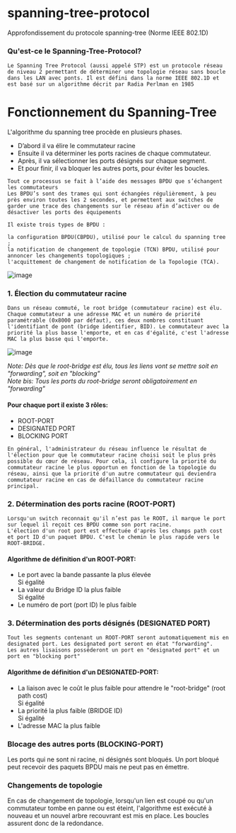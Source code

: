 # spanning-tree-protocol
Approfondissement du protocole spanning-tree (Norme IEEE 802.1D)

### Qu'est-ce le Spanning-Tree-Protocol?
```
Le Spanning Tree Protocol (aussi appelé STP) est un protocole réseau de niveau 2 permettant de déterminer une topologie réseau sans boucle dans les LAN avec ponts. Il est défini dans la norme IEEE 802.1D et est basé sur un algorithme décrit par Radia Perlman en 1985
```

# Fonctionnement du Spanning-Tree
L'algorithme du spanning tree procède en plusieurs phases.

* D’abord il va élire le commutateur racine
* Ensuite il va déterminer les ports racines de chaque commutateur.
* Après, il va sélectionner les ports désignés sur chaque segment.
* Et pour finir, il va bloquer les autres ports, pour éviter les boucles.

```
Tout ce processus se fait à l’aide des messages BPDU que s’échangent les commutateurs
Les BPDU’s sont des trames qui sont échangées régulièrement, à peu près environ toutes les 2 secondes, et permettent aux switches de garder une trace des changements sur le réseau afin d’activer ou de désactiver les ports des équipements

Il existe trois types de BPDU :

la configuration BPDU(CBPDU), utilisé pour le calcul du spanning tree ;
la notification de changement de topologie (TCN) BPDU, utilisé pour annoncer les changements topologiques ;
l'acquittement de changement de notification de la Topologie (TCA).
```


![image](https://user-images.githubusercontent.com/83721477/163803182-89b02ada-d7f2-47f6-979a-4feb68bfb33b.png)

### 1. Élection du commutateur racine
```
Dans un réseau commuté, le root bridge (commutateur racine) est élu. Chaque commutateur a une adresse MAC et un numéro de priorité paramétrable (0x8000 par défaut), ces deux nombres constituant l'identifiant de pont (bridge identifier, BID). Le commutateur avec la priorité la plus basse l'emporte, et en cas d'égalité, c'est l'adresse MAC la plus basse qui l'emporte.
```

![image](https://user-images.githubusercontent.com/83721477/163805286-382d5e6f-7214-4098-890c-bc6e9489e929.png)

*Note: Dès que le root-bridge est élu, tous les liens vont se mettre soit en "forwarding", soit en "blocking"* <br>
*Note bis: Tous les ports du root-bridge seront obligatoirement en "forwarding"* <br>

#### Pour chaque port il existe 3 rôles:
* ROOT-PORT
* DESIGNATED PORT
* BLOCKING PORT

```
En général, l'administrateur du réseau influence le résultat de l'élection pour que le commutateur racine choisi soit le plus près possible du cœur de réseau. Pour cela, il configure la priorité du commutateur racine le plus opportun en fonction de la topologie du réseau, ainsi que la priorité d'un autre commutateur qui deviendra commutateur racine en cas de défaillance du commutateur racine principal.
```

### 2. Détermination des ports racine (ROOT-PORT)
```
Lorsqu'un switch reconnait qu'il n’est pas le ROOT, il marque le port sur lequel il reçoit ces BPDU comme son port racine.
L'élection d'un root port est effectuée d'après les champs path cost et port ID d'un paquet BPDU. C'est le chemin le plus rapide vers le ROOT-BRIDGE.
```

#### Algorithme de définition d'un ROOT-PORT:
* Le port avec la bande passante la plus élevée <br>
Si égalité
* La valeur du Bridge ID la plus faible <br>
Si égalité
* Le numéro de port (port ID) le plus faible <br>

### 3. Détermination des ports désignés (DESIGNATED PORT)
```
Tout les segments contenant un ROOT-PORT seront automatiquement mis en designated port. Les designated port seront en état "forwarding".
Les autres lisaisons posséderont un port en "designated port" et un port en "blocking port"
```

#### Algorithme de définition d'un DESIGNATED-PORT:
* La liaison avec le coût le plus faible pour attendre le "root-bridge" (root path cost) <br>
Si égalité
* La priorité la plus faible (BRIDGE ID) <br>
Si égalité
* L'adresse MAC la plus faible <br>

### Blocage des autres ports (BLOCKING-PORT)
Les ports qui ne sont ni racine, ni désignés sont bloqués. Un port bloqué peut recevoir des paquets BPDU mais ne peut pas en émettre.

### Changements de topologie
En cas de changement de topologie, lorsqu'un lien est coupé ou qu'un commutateur tombe en panne ou est éteint, l'algorithme est exécuté à nouveau et un nouvel arbre recouvrant est mis en place. Les boucles assurent donc de la redondance.
